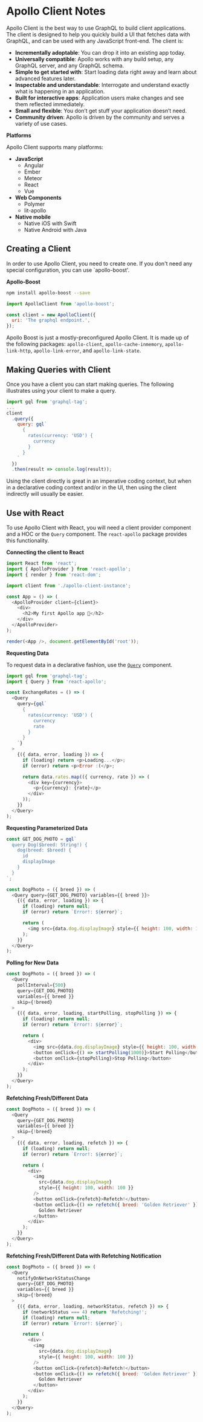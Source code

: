 # Apollo Client Notes

Apollo Client is the best way to use GraphQL to build client applications.  The
client is designed to help you quickly build a UI that fetches data with
GraphQL, and can be used with any JavaScript front-end.  The client is:

- **Incrementally adoptable**: You can drop it into an existing app today.
- **Universally compatible**: Apollo works with any build setup, any GraphQL
  server, and any GraphQL schema.
- **Simple to get started with**: Start loading data right away and learn about
  advanced features later.
- **Inspectable and understandable**: Interrogate and understand exactly what is
  happening in an application.
- **Built for interactive apps**: Application users make changes and see them
  reflected immediately.
- **Small and flexible**: You don’t get stuff your application doesn’t need.
- **Community driven**: Apollo is driven by the community and serves a variety
  of use cases.

**Platforms**

Apollo Client supports many platforms:

- **JavaScript**
  + Angular
  + Ember
  + Meteor
  + React
  + Vue
- **Web Components**
  + Polymer
  + lit-apollo
- **Native mobile**
  + Native iOS with Swift
  + Native Android with Java


## Creating a Client

In order to use Apollo Client, you need to create one.  If you don't need
any special configuration, you can use `apollo-boost'.

**Apollo-Boost**

```sh
npm install apollo-boost --save
```

```js
import ApolloClient from 'apollo-boost';

const client = new ApolloClient({
  uri: 'The graphql endpoint.',
});
```

Apollo Boost is just a mostly-preconfigured Apollo Client.  It is made up of the
following packages: `apollo-client`, `apollo-cache-inmemory`,
`apollo-link-http`, `apollo-link-error`, and `apollo-link-state`.


## Making Queries with Client

Once you have a client you can start making queries.  The following illustrates
using your client to make a query.

```js
import gql from 'graphql-tag';
...
client
  .query({
    query: gql`
      {
        rates(currency: 'USD') {
          currency
        }
      }
    `
  })
  .then(result => console.log(result));
```

Using the client directly is great in an imperative coding context, but when in
a declarative coding context and/or in the UI, then using the client indirectly
will usually be easier.


## Use with React

To use Apollo Client with React, you will need a client provider component and
a HOC or the `Query` component.  The `react-apollo` package provides this
functionality.

**Connecting the client to React**

```js
import React from 'react';
import { ApolloProvider } from 'react-apollo';
import { render } from 'react-dom';

import client from './apollo-client-instance';

const App = () => (
  <ApolloProvider client={client}>
    <div>
      <h2>My first Apollo app 🚀</h2>
    </div>
  </ApolloProvider>
);

render(<App />, document.getElementById('root'));
```

**Requesting Data**

To request data in a declarative fashion, use the [`Query`][react-apollo-query]
component.

```js
import gql from 'graphql-tag';
import { Query } from 'react-apollo';

const ExchangeRates = () => (
  <Query
    query={gql`
      {
        rates(currency: 'USD') {
          currency
          rate
        }
      }
    `}
  >
    {({ data, error, loading }) => {
      if (loading) return <p>Loading...</p>;
      if (error) return <p>Error :(</p>;

      return data.rates.map(({ currency, rate }) => (
        <div key={currency}>
          <p>{currency}: {rate}</p>
        </div>
      ));
    }}
  </Query>
);
```

**Requesting Parameterized Data**

```js
const GET_DOG_PHOTO = gql`
  query Dog($breed: String!) {
    dog(breed: $breed) {
      id
      displayImage
    }
  }
`;

const DogPhoto = ({ breed }) => (
  <Query query={GET_DOG_PHOTO} variables={{ breed }}>
    {({ data, error, loading }) => {
      if (loading) return null;
      if (error) return `Error!: ${error}`;

      return (
        <img src={data.dog.displayImage} style={{ height: 100, width: 100 }} />
      );
    }}
  </Query>
);
```

**Polling for New Data**

```js
const DogPhoto = ({ breed }) => (
  <Query
    pollInterval={500}
    query={GET_DOG_PHOTO}
    variables={{ breed }}
    skip={!breed}
  >
    {({ data, error, loading, startPolling, stopPolling }) => {
      if (loading) return null;
      if (error) return `Error!: ${error}`;

      return (
        <div>
          <img src={data.dog.displayImage} style={{ height: 100, width: 100 }} />
          <button onClick={() => startPolling(1000)}>Start Polling</button>
          <button onClick={stopPolling}>Stop Polling</button>
        </div>
      );
    }}
  </Query>
);
```

**Refetching Fresh/Different Data**

```js
const DogPhoto = ({ breed }) => (
  <Query
    query={GET_DOG_PHOTO}
    variables={{ breed }}
    skip={!breed}
  >
    {({ data, error, loading, refetch }) => {
      if (loading) return null;
      if (error) return `Error!: ${error}`;

      return (
        <div>
          <img
            src={data.dog.displayImage}
            style={{ height: 100, width: 100 }}
          />
          <button onClick={refetch}>Refetch!</button>
          <button onClick={() => refetch({ breed: 'Golden Retriever' }) }>
            Golden Retriever
          </button>
        </div>
      );
    }}
  </Query>
);
```

**Refetching Fresh/Different Data with Refetching Notification**

```js
const DogPhoto = ({ breed }) => (
  <Query
    notifyOnNetworkStatusChange
    query={GET_DOG_PHOTO}
    variables={{ breed }}
    skip={!breed}
  >
    {({ data, error, loading, networkStatus, refetch }) => {
      if (networkStatus === 4) return 'Refetching!';
      if (loading) return null;
      if (error) return `Error!: ${error}`;

      return (
        <div>
          <img
            src={data.dog.displayImage}
            style={{ height: 100, width: 100 }}
          />
          <button onClick={refetch}>Refetch!</button>
          <button onClick={() => refetch({ breed: 'Golden Retriever' }) }>
            Golden Retriever
          </button>
        </div>
      );
    }}
  </Query>
);
```


[react-apollo-query]: https://www.apollographql.com/docs/react/api/react-apollo.html#query
